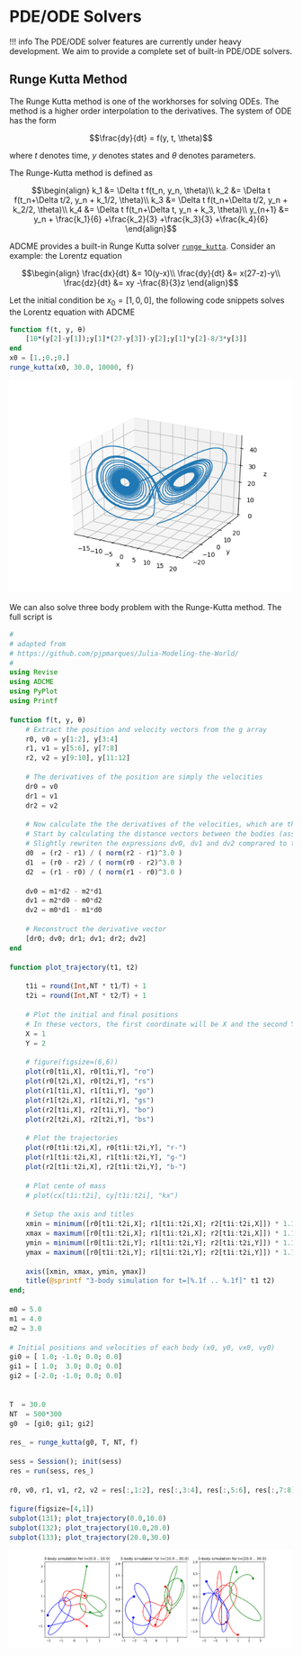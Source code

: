 # PDE/ODE Solvers

!!! info
    The PDE/ODE solver features are currently under heavy development. We aim to provide a complete set of built-in PDE/ODE solvers.

## Runge Kutta Method
The Runge Kutta method is one of the workhorses for solving ODEs. The method is a higher order interpolation to the derivatives. The system of ODE has the form
```math
\frac{dy}{dt} = f(y, t, \theta)
```
where $t$ denotes time, $y$ denotes states and $\theta$ denotes parameters. 

The Runge-Kutta method is defined as
```math
\begin{align}
k_1 &= \Delta t f(t_n, y_n, \theta)\\
k_2 &= \Delta t f(t_n+\Delta t/2, y_n + k_1/2, \theta)\\
k_3 &= \Delta t f(t_n+\Delta t/2, y_n + k_2/2, \theta)\\
k_4 &= \Delta t f(t_n+\Delta t, y_n + k_3, \theta)\\
y_{n+1} &= y_n + \frac{k_1}{6} +\frac{k_2}{3} +\frac{k_3}{3} +\frac{k_4}{6}
\end{align}
```

ADCME provides a built-in Runge Kutta solver [`runge_kutta`](@ref). Consider an example: the Lorentz equation
```math
\begin{align}
\frac{dx}{dt} &= 10(y-x)\\ 
\frac{dy}{dt} &= x(27-z)-y\\ 
\frac{dz}{dt} &= xy -\frac{8}{3}z
\end{align}
```
Let the initial condition be $x_0 = [1,0,0]$, the following code snippets solves the Lorentz equation with ADCME
```julia
function f(t, y, θ)
    [10*(y[2]-y[1]);y[1]*(27-y[3])-y[2];y[1]*y[2]-8/3*y[3]]
end
x0 = [1.;0.;0.]
runge_kutta(x0, 30.0, 10000, f)
```

![](./assets/lorentz.png)

We can also solve three body problem with the Runge-Kutta method. The full script is 
```julia
# 
# adapted from 
# https://github.com/pjpmarques/Julia-Modeling-the-World/
# 
using Revise
using ADCME
using PyPlot
using Printf

function f(t, y, θ)
    # Extract the position and velocity vectors from the g array
    r0, v0 = y[1:2], y[3:4]
    r1, v1 = y[5:6], y[7:8]
    r2, v2 = y[9:10], y[11:12]
    
    # The derivatives of the position are simply the velocities
    dr0 = v0
    dr1 = v1
    dr2 = v2
    
    # Now calculate the the derivatives of the velocities, which are the accelarations
    # Start by calculating the distance vectors between the bodies (assumes m0, m1 and m2 are global variables)
    # Slightly rewriten the expressions dv0, dv1 and dv2 comprared to the normal equations so we can reuse d0, d1 and d2
    d0  = (r2 - r1) / ( norm(r2 - r1)^3.0 )
    d1  = (r0 - r2) / ( norm(r0 - r2)^3.0 )
    d2  = (r1 - r0) / ( norm(r1 - r0)^3.0 )    
    
    dv0 = m1*d2 - m2*d1
    dv1 = m2*d0 - m0*d2
    dv2 = m0*d1 - m1*d0
    
    # Reconstruct the derivative vector
    [dr0; dv0; dr1; dv1; dr2; dv2]
end

function plot_trajectory(t1, t2)

    t1i = round(Int,NT * t1/T) + 1
    t2i = round(Int,NT * t2/T) + 1
    
    # Plot the initial and final positions
    # In these vectors, the first coordinate will be X and the second Y
    X = 1
    Y = 2
    
    # figure(figsize=(6,6))
    plot(r0[t1i,X], r0[t1i,Y], "ro")
    plot(r0[t2i,X], r0[t2i,Y], "rs")
    plot(r1[t1i,X], r1[t1i,Y], "go")
    plot(r1[t2i,X], r1[t2i,Y], "gs")
    plot(r2[t1i,X], r2[t1i,Y], "bo")
    plot(r2[t2i,X], r2[t2i,Y], "bs")
    
    # Plot the trajectories
    plot(r0[t1i:t2i,X], r0[t1i:t2i,Y], "r-")
    plot(r1[t1i:t2i,X], r1[t1i:t2i,Y], "g-")
    plot(r2[t1i:t2i,X], r2[t1i:t2i,Y], "b-")
    
    # Plot cente of mass
    # plot(cx[t1i:t2i], cy[t1i:t2i], "kx")
    
    # Setup the axis and titles
    xmin = minimum([r0[t1i:t2i,X]; r1[t1i:t2i,X]; r2[t1i:t2i,X]]) * 1.10
    xmax = maximum([r0[t1i:t2i,X]; r1[t1i:t2i,X]; r2[t1i:t2i,X]]) * 1.10
    ymin = minimum([r0[t1i:t2i,Y]; r1[t1i:t2i,Y]; r2[t1i:t2i,Y]]) * 1.10
    ymax = maximum([r0[t1i:t2i,Y]; r1[t1i:t2i,Y]; r2[t1i:t2i,Y]]) * 1.10
    
    axis([xmin, xmax, ymin, ymax])
    title(@sprintf "3-body simulation for t=[%.1f .. %.1f]" t1 t2)
end;

m0 = 5.0
m1 = 4.0
m2 = 3.0

# Initial positions and velocities of each body (x0, y0, vx0, vy0) 
gi0 = [ 1.0; -1.0; 0.0; 0.0]
gi1 = [ 1.0;  3.0; 0.0; 0.0]
gi2 = [-2.0; -1.0; 0.0; 0.0]


T  = 30.0
NT  = 500*300
g0  = [gi0; gi1; gi2]

res_ = runge_kutta(g0, T, NT, f)

sess = Session(); init(sess)
res = run(sess, res_)

r0, v0, r1, v1, r2, v2 = res[:,1:2], res[:,3:4], res[:,5:6], res[:,7:8], res[:,9:10], res[:,11:12]

figure(figsize=[4,1])
subplot(131); plot_trajectory(0.0,10.0)
subplot(132); plot_trajectory(10.0,20.0)
subplot(133); plot_trajectory(20.0,30.0)
```

![](./assets/threebody.png)
